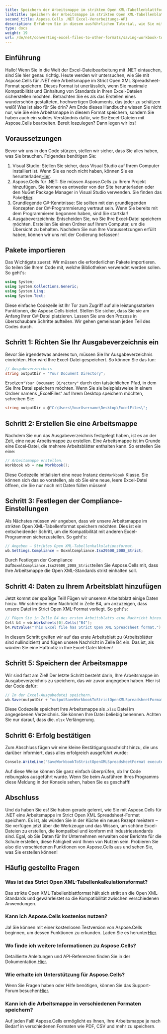 ```yaml
---
title: Speichern der Arbeitsmappe im strikten Open XML-Tabellenblattformat in .NET
linktitle: Speichern der Arbeitsmappe im strikten Open XML-Tabellenblattformat in .NET
second_title: Aspose.Cells .NET Excel-Verarbeitungs-API
description: Erfahren Sie in diesem ausführlichen Tutorial, wie Sie mit Aspose.Cells für .NET eine Arbeitsmappe im Strict Open XML Spreadsheet-Format speichern.
type: docs
weight: 19
url: /de/net/converting-excel-files-to-other-formats/saving-workbook-to-strict-open-xml-spreadsheet-format/
---
```

## Einführung
Hallo! Wenn Sie in die Welt der Excel-Dateibearbeitung mit .NET eintauchen, sind Sie hier genau richtig. Heute werden wir untersuchen, wie Sie mit Aspose.Cells für .NET eine Arbeitsmappe im Strict Open XML Spreadsheet-Format speichern. Dieses Format ist unerlässlich, wenn Sie maximale Kompatibilität und Einhaltung von Standards in Ihren Excel-Dateien sicherstellen möchten. Betrachten Sie es als das Erstellen eines wunderschön gestalteten, hochwertigen Dokuments, das jeder zu schätzen weiß!
Was ist also für Sie drin? Am Ende dieses Handbuchs wissen Sie nicht nur, wie Sie eine Arbeitsmappe in diesem Format speichern, sondern Sie haben auch ein solides Verständnis dafür, wie Sie Excel-Dateien mit Aspose.Cells bearbeiten. Bereit loszulegen? Dann legen wir los!
## Voraussetzungen
Bevor wir uns in den Code stürzen, stellen wir sicher, dass Sie alles haben, was Sie brauchen. Folgendes benötigen Sie:
1.  Visual Studio: Stellen Sie sicher, dass Visual Studio auf Ihrem Computer installiert ist. Wenn Sie es noch nicht haben, können Sie es herunterladen[Hier](https://visualstudio.microsoft.com/).
2.  Aspose.Cells für .NET: Sie müssen Aspose.Cells zu Ihrem Projekt hinzufügen. Sie können es entweder von der Site herunterladen oder den NuGet Package Manager in Visual Studio verwenden. Sie finden das Paket[Hier](https://releases.aspose.com/cells/net/).
3. Grundlegende C#-Kenntnisse: Sie sollten mit den grundlegenden Konzepten der C#-Programmierung vertraut sein. Wenn Sie bereits mit dem Programmieren begonnen haben, sind Sie startklar!
4. Ausgabeverzeichnis: Entscheiden Sie, wo Sie Ihre Excel-Datei speichern möchten. Erstellen Sie einen Ordner auf Ihrem Computer, um die Übersicht zu behalten.
Nachdem Sie nun Ihre Voraussetzungen erfüllt haben, können wir uns mit der Codierung befassen!
## Pakete importieren
Das Wichtigste zuerst: Wir müssen die erforderlichen Pakete importieren. So teilen Sie Ihrem Code mit, welche Bibliotheken verwendet werden sollen. So geht's:
```csharp
using System;
using System.Collections.Generic;
using System.Linq;
using System.Text;
```
Diese einfache Codezeile ist Ihr Tor zum Zugriff auf alle leistungsstarken Funktionen, die Aspose.Cells bietet. Stellen Sie sicher, dass Sie sie am Anfang Ihrer C#-Datei platzieren. 
Lassen Sie uns den Prozess in überschaubare Schritte aufteilen. Wir gehen gemeinsam jeden Teil des Codes durch.
## Schritt 1: Richten Sie Ihr Ausgabeverzeichnis ein
Bevor Sie irgendetwas anderes tun, müssen Sie Ihr Ausgabeverzeichnis einrichten. Hier wird Ihre Excel-Datei gespeichert. So können Sie das tun:
```csharp
// Ausgabeverzeichnis
string outputDir = "Your Document Directory";
```
 Ersetzen`"Your Document Directory"` durch den tatsächlichen Pfad, in dem Sie Ihre Datei speichern möchten. Wenn Sie sie beispielsweise in einem Ordner namens „ExcelFiles“ auf Ihrem Desktop speichern möchten, schreiben Sie:
```csharp
string outputDir = @"C:\Users\YourUsername\Desktop\ExcelFiles\";
```
## Schritt 2: Erstellen Sie eine Arbeitsmappe
Nachdem Sie nun das Ausgabeverzeichnis festgelegt haben, ist es an der Zeit, eine neue Arbeitsmappe zu erstellen. Eine Arbeitsmappe ist im Grunde eine Excel-Datei, die mehrere Arbeitsblätter enthalten kann. So erstellen Sie eine:
```csharp
// Arbeitsmappe erstellen.
Workbook wb = new Workbook();
```
 Diese Codezeile initialisiert eine neue Instanz des`Workbook` Klasse. Sie können sich das so vorstellen, als ob Sie eine neue, leere Excel-Datei öffnen, die Sie nur noch mit Daten füllen müssen!
## Schritt 3: Festlegen der Compliance-Einstellungen
Als Nächstes müssen wir angeben, dass wir unsere Arbeitsmappe im strikten Open XML-Tabellenformat speichern möchten. Dies ist ein entscheidender Schritt, um die Kompatibilität mit anderen Excel-Programmen sicherzustellen. So geht's:
```csharp
// Angeben – Striktes Open XML-Tabellenkalkulationsformat.
wb.Settings.Compliance = OoxmlCompliance.Iso29500_2008_Strict;
```
 Durch Festlegen der Compliance auf`OoxmlCompliance.Iso29500_2008_Strict`teilen Sie Aspose.Cells mit, dass Ihre Arbeitsmappe die Open XML-Standards strikt einhalten soll.
## Schritt 4: Daten zu Ihrem Arbeitsblatt hinzufügen
Jetzt kommt der spaßige Teil! Fügen wir unserem Arbeitsblatt einige Daten hinzu. Wir schreiben eine Nachricht in Zelle B4, um anzuzeigen, dass unsere Datei im Strict Open XML-Format vorliegt. So geht's:
```csharp
// Fügen Sie in Zelle B4 des ersten Arbeitsblatts eine Nachricht hinzu.
Cell b4 = wb.Worksheets[0].Cells["B4"];
b4.PutValue("This Excel file has Strict Open XML Spreadsheet format.");
```
In diesem Schritt greifen wir auf das erste Arbeitsblatt zu (Arbeitsblätter sind nullindiziert) und fügen unsere Nachricht in Zelle B4 ein. Das ist, als würden Sie eine Haftnotiz in Ihre Excel-Datei kleben!
## Schritt 5: Speichern der Arbeitsmappe
Wir sind fast am Ziel! Der letzte Schritt besteht darin, Ihre Arbeitsmappe im Ausgabeverzeichnis zu speichern, das wir zuvor angegeben haben. Hier ist der Code dafür:
```csharp
// In der Excel-Ausgabedatei speichern.
wb.Save(outputDir + "outputSaveWorkbookToStrictOpenXMLSpreadsheetFormat.xlsx", SaveFormat.Xlsx);
```
 Diese Codezeile speichert Ihre Arbeitsmappe als`.xlsx` Datei im angegebenen Verzeichnis. Sie können Ihre Datei beliebig benennen. Achten Sie nur darauf, dass die`.xlsx` Verlängerung.
## Schritt 6: Erfolg bestätigen
Zum Abschluss fügen wir eine kleine Bestätigungsnachricht hinzu, die uns darüber informiert, dass alles erfolgreich ausgeführt wurde:
```csharp
Console.WriteLine("SaveWorkbookToStrictOpenXMLSpreadsheetFormat executed successfully.");
```
Auf diese Weise können Sie ganz einfach überprüfen, ob Ihr Code reibungslos ausgeführt wurde. Wenn Sie beim Ausführen Ihres Programms diese Meldung in der Konsole sehen, haben Sie es geschafft!
## Abschluss
Und da haben Sie es! Sie haben gerade gelernt, wie Sie mit Aspose.Cells für .NET eine Arbeitsmappe im Strict Open XML Spreadsheet-Format speichern. Es ist, als würden Sie in der Küche ein neues Rezept meistern – Sie verfügen jetzt über die Werkzeuge und das Wissen, um schöne Excel-Dateien zu erstellen, die kompatibel und konform mit Industriestandards sind.
Egal, ob Sie Daten für Ihr Unternehmen verwalten oder Berichte für die Schule erstellen, diese Fähigkeit wird Ihnen von Nutzen sein. Probieren Sie also die verschiedenen Funktionen von Aspose.Cells aus und sehen Sie, was Sie erstellen können!
## Häufig gestellte Fragen
### Was ist das Strict Open XML-Tabellenkalkulationsformat?
Das strikte Open XML-Tabellenblattformat hält sich strikt an die Open XML-Standards und gewährleistet so die Kompatibilität zwischen verschiedenen Anwendungen.
### Kann ich Aspose.Cells kostenlos nutzen?
 Ja! Sie können mit einer kostenlosen Testversion von Aspose.Cells beginnen, um dessen Funktionen zu erkunden. Laden Sie es herunter[Hier](https://releases.aspose.com/).
### Wo finde ich weitere Informationen zu Aspose.Cells?
 Detaillierte Anleitungen und API-Referenzen finden Sie in der Dokumentation.[Hier](https://reference.aspose.com/cells/net/).
### Wie erhalte ich Unterstützung für Aspose.Cells?
 Wenn Sie Fragen haben oder Hilfe benötigen, können Sie das Support-Forum besuchen[Hier](https://forum.aspose.com/c/cells/9).
### Kann ich die Arbeitsmappe in verschiedenen Formaten speichern?
Auf jeden Fall! Aspose.Cells ermöglicht es Ihnen, Ihre Arbeitsmappe je nach Bedarf in verschiedenen Formaten wie PDF, CSV und mehr zu speichern.